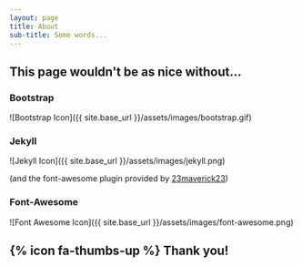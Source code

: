 ```yaml
---
layout: page
title: About
sub-title: Some words...
---
```


## This page wouldn't be as nice without...

### Bootstrap

![Bootstrap Icon]({{ site.base_url }}/assets/images/bootstrap.gif)

### Jekyll 

![Jekyll Icon]({{ site.base_url }}/assets/images/jekyll.png)

(and the font-awesome plugin provided by [23maverick23](https://gist.github.com/23maverick23/8532525))

### Font-Awesome

![Font Awesome Icon]({{ site.base_url }}/assets/images/font-awesome.png)


## {% icon fa-thumbs-up %} Thank you!
